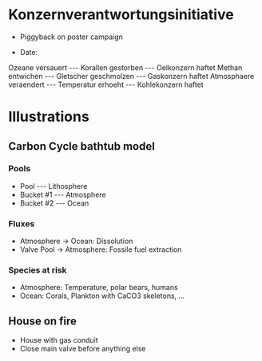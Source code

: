 # Konzernverantwortungsinitiative

* Piggyback on poster campaign

* Date: 

Ozeane versauert --- Korallen gestorben --- Oelkonzern haftet
Methan entwichen --- Gletscher geschmolzen --- Gaskonzern haftet
Atmosphaere veraendert --- Temperatur erhoeht --- Kohlekonzern haftet


# Illustrations

## Carbon Cycle bathtub model

### Pools

* Pool --- Lithosphere
* Bucket #1 --- Atmosphere
* Bucket #2 --- Ocean

### Fluxes

* Atmosphere -> Ocean: Dissolution
* Valve Pool -> Atmosphere: Fossile fuel extraction

### Species at risk

* Atmosphere: Temperature, polar bears, humans
* Ocean: Corals, Plankton with CaCO3 skeletons, ...

## House on fire

* House with gas conduit
* Close main valve before anything else
